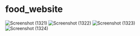 # food_website
![Screenshot (1321)](https://user-images.githubusercontent.com/71483257/132249649-c27f3a68-8c90-4dd3-a663-9fb5f1efa5bd.png)
![Screenshot (1322)](https://user-images.githubusercontent.com/71483257/132249656-a79004a6-d7a5-47c2-877f-ab2ad3237fb6.png)
![Screenshot (1323)](https://user-images.githubusercontent.com/71483257/132249662-42dd29bd-5484-4142-b079-37bce28b3aa8.png)
![Screenshot (1324)](https://user-images.githubusercontent.com/71483257/132249663-46b5bd63-5c0a-4141-8f8f-e32f483d985c.png)
